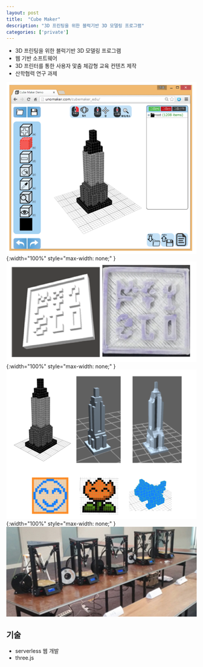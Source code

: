 ```yaml
---
layout: post
title:  "Cube Maker"
description: "3D 프린팅을 위한 블럭기반 3D 모델링 프로그램"
categories: ['private']
---
```

- 3D 프린팅을 위한 블럭기반 3D 모델링 프로그램
- 웹 기반 소프트웨어
- 3D 프린터를 통한 사용자 맟춤 체감형 교육 컨텐츠 제작
- 산학협력 연구 과제

![webPage](/assets/image/cubeMaker/webPage.png){:width="100%" style="max-width: none;" }
![sample_stamp](/assets/image/cubeMaker/sample_stamp.png){:width="100%" style="max-width: none;" }
![modeling_samples](/assets/image/cubeMaker/modeling_samples.png){:width="100%" style="max-width: none;" }
![printing](/assets/image/cubeMaker/printing.png)

## 기술
- serverless 웹 개발
- three.js